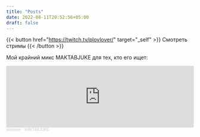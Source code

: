 ```yaml
---
title: "Posts"
date: 2022-08-11T20:52:56+05:00
draft: false
---
```


{{< button href="https://twitch.tv/plovlover/" target="_self" >}}
Смотреть стримы
{{< /button >}}

Мой крайний микс MAKTABJUKE для тех, кто его ищет:

<iframe width="100%" height="166" scrolling="no" frameborder="no" allow="autoplay" src="https://w.soundcloud.com/player/?url=https%3A//api.soundcloud.com/tracks/1522408819&color=%23ffcd00&auto_play=false&hide_related=false&show_comments=true&show_user=true&show_reposts=false&show_teaser=true"></iframe><div style="font-size: 10px; color: #cccccc;line-break: anywhere;word-break: normal;overflow: hidden;white-space: nowrap;text-overflow: ellipsis; font-family: Interstate,Lucida Grande,Lucida Sans Unicode,Lucida Sans,Garuda,Verdana,Tahoma,sans-serif;font-weight: 100;"><a href="https://soundcloud.com/plovlover" title="plovlover" target="_blank" style="color: #cccccc; text-decoration: none;">plovlover</a> · <a href="https://soundcloud.com/plovlover/maktabjuke" title="MAKTABJUKE" target="_blank" style="color: #cccccc; text-decoration: none;">MAKTABJUKE</a></div>
